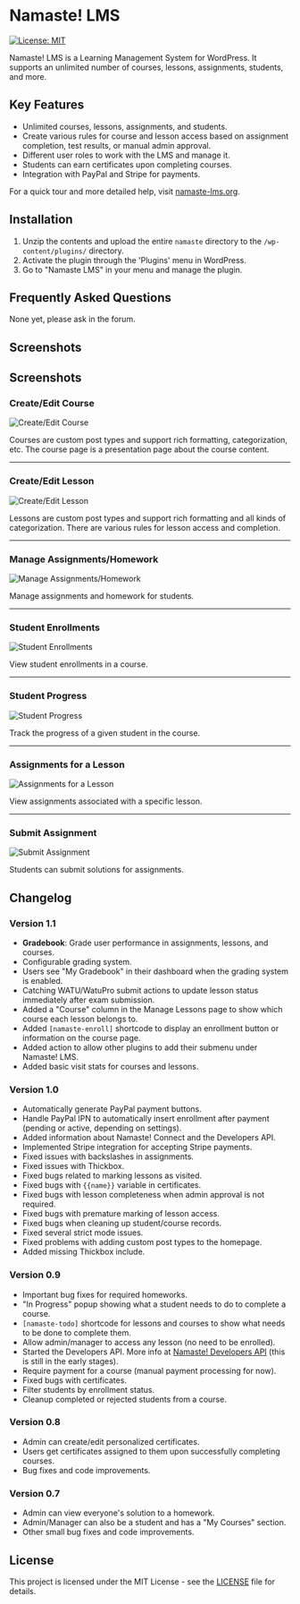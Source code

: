 # Namaste! LMS

[![License: MIT](https://img.shields.io/badge/License-MIT-yellow.svg)](https://opensource.org/licenses/MIT)

Namaste! LMS is a Learning Management System for WordPress. It supports an unlimited number of courses, lessons, assignments, students, and more.

## Key Features

- Unlimited courses, lessons, assignments, and students.
- Create various rules for course and lesson access based on assignment completion, test results, or manual admin approval.
- Different user roles to work with the LMS and manage it.
- Students can earn certificates upon completing courses.
- Integration with PayPal and Stripe for payments.

For a quick tour and more detailed help, visit [namaste-lms.org](http://namaste-lms.org).

## Installation

1. Unzip the contents and upload the entire `namaste` directory to the `/wp-content/plugins/` directory.
2. Activate the plugin through the 'Plugins' menu in WordPress.
3. Go to "Namaste LMS" in your menu and manage the plugin.

## Frequently Asked Questions

None yet, please ask in the forum.

## Screenshots

## Screenshots

### **Create/Edit Course**
![Create/Edit Course](https://namaste-lms.org/img/scr/screenshot-1.png)

Courses are custom post types and support rich formatting, categorization, etc. The course page is a presentation page about the course content.

---

### **Create/Edit Lesson**
![Create/Edit Lesson](https://namaste-lms.org/img/scr/screenshot-2.png)

Lessons are custom post types and support rich formatting and all kinds of categorization. There are various rules for lesson access and completion.

---

### **Manage Assignments/Homework**
![Manage Assignments/Homework](https://namaste-lms.org/img/scr/screenshot-3.png)

Manage assignments and homework for students.

---

### **Student Enrollments**
![Student Enrollments](https://namaste-lms.org/img/scr/screenshot-4.png)

View student enrollments in a course.

---

### **Student Progress**
![Student Progress](https://namaste-lms.org/img/scr/screenshot-5.png)

Track the progress of a given student in the course.

---

### **Assignments for a Lesson**
![Assignments for a Lesson](https://namaste-lms.org/img/scr/screenshot-6.png)

View assignments associated with a specific lesson.

---

### **Submit Assignment**
![Submit Assignment](https://namaste-lms.org/img/scr/screenshot-7.png)

Students can submit solutions for assignments.

## Changelog

### Version 1.1
- **Gradebook**: Grade user performance in assignments, lessons, and courses.
- Configurable grading system.
- Users see "My Gradebook" in their dashboard when the grading system is enabled.
- Catching WATU/WatuPro submit actions to update lesson status immediately after exam submission.
- Added a "Course" column in the Manage Lessons page to show which course each lesson belongs to.
- Added `[namaste-enroll]` shortcode to display an enrollment button or information on the course page.
- Added action to allow other plugins to add their submenu under Namaste! LMS.
- Added basic visit stats for courses and lessons.

### Version 1.0
- Automatically generate PayPal payment buttons.
- Handle PayPal IPN to automatically insert enrollment after payment (pending or active, depending on settings).
- Added information about Namaste! Connect and the Developers API.
- Implemented Stripe integration for accepting Stripe payments.
- Fixed issues with backslashes in assignments.
- Fixed issues with Thickbox.
- Fixed bugs related to marking lessons as visited.
- Fixed bugs with `{{name}}` variable in certificates.
- Fixed bugs with lesson completeness when admin approval is not required.
- Fixed bugs with premature marking of lesson access.
- Fixed bugs when cleaning up student/course records.
- Fixed several strict mode issues.
- Fixed problems with adding custom post types to the homepage.
- Added missing Thickbox include.

### Version 0.9
- Important bug fixes for required homeworks.
- "In Progress" popup showing what a student needs to do to complete a course.
- `[namaste-todo]` shortcode for lessons and courses to show what needs to be done to complete them.
- Allow admin/manager to access any lesson (no need to be enrolled).
- Started the Developers API. More info at [Namaste! Developers API](http://namaste-lms.org/developers.php) (this is still in the early stages).
- Require payment for a course (manual payment processing for now).
- Fixed bugs with certificates.
- Filter students by enrollment status.
- Cleanup completed or rejected students from a course.

### Version 0.8
- Admin can create/edit personalized certificates.
- Users get certificates assigned to them upon successfully completing courses.
- Bug fixes and code improvements.

### Version 0.7
- Admin can view everyone's solution to a homework.
- Admin/Manager can also be a student and has a "My Courses" section.
- Other small bug fixes and code improvements.

## License

This project is licensed under the MIT License - see the [LICENSE](LICENSE) file for details.
